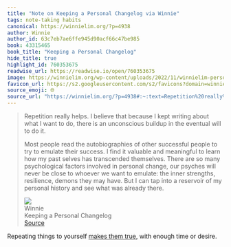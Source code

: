 ```yaml
---
title: "Note on Keeping a Personal Changelog via Winnie"
tags: note-taking habits
canonical: https://winnielim.org/?p=4938
author: Winnie
author_id: 63c7eb7ae6ffe945d90acf66c47be985
book: 43315465
book_title: "Keeping a Personal Changelog"
hide_title: true
highlight_id: 760353675
readwise_url: https://readwise.io/open/760353675
image: https://winnielim.org/wp-content/uploads/2022/11/winnielim-personal-changelog.png
favicon_url: https://s2.googleusercontent.com/s2/favicons?domain=winnielim.org
source_emoji: 🌐
source_url: "https://winnielim.org/?p=4938#:~:text=Repetition%20really%20helps.,was%20already%20there."
---
```


> Repetition really helps. I believe that because I kept writing about what I want to do, there is an unconscious buildup in the eventual will to do it.
> 
> Most people read the autobiographies of other successful people to try to emulate their success. I find it valuable and meaningful to learn how my past selves has transcended themselves. There are so many psychological factors involved in personal change, our psyches will never be close to whoever we want to emulate: the inner strengths, resilience, demons they may have. But I can tap into a reservoir of my personal history and see what was already there.
> <div class="quoteback-footer"><div class="quoteback-avatar"><img class="mini-favicon" src="https://s2.googleusercontent.com/s2/favicons?domain=winnielim.org"></div><div class="quoteback-metadata"><div class="metadata-inner"><span style="display:none">FROM:</span><div aria-label="Winnie" class="quoteback-author"> Winnie</div><div aria-label="Keeping a Personal Changelog" class="quoteback-title"> Keeping a Personal Changelog</div></div></div><div class="quoteback-backlink"><a target="_blank" aria-label="go to the full text of this quotation" rel="noopener" href="https://winnielim.org/?p=4938#:~:text=Repetition%20really%20helps.,was%20already%20there." class="quoteback-arrow"> Source</a></div></div>

Repeating things to yourself [makes them true](https://www.joshbeckman.org/notes/475469846), with enough time or desire. 